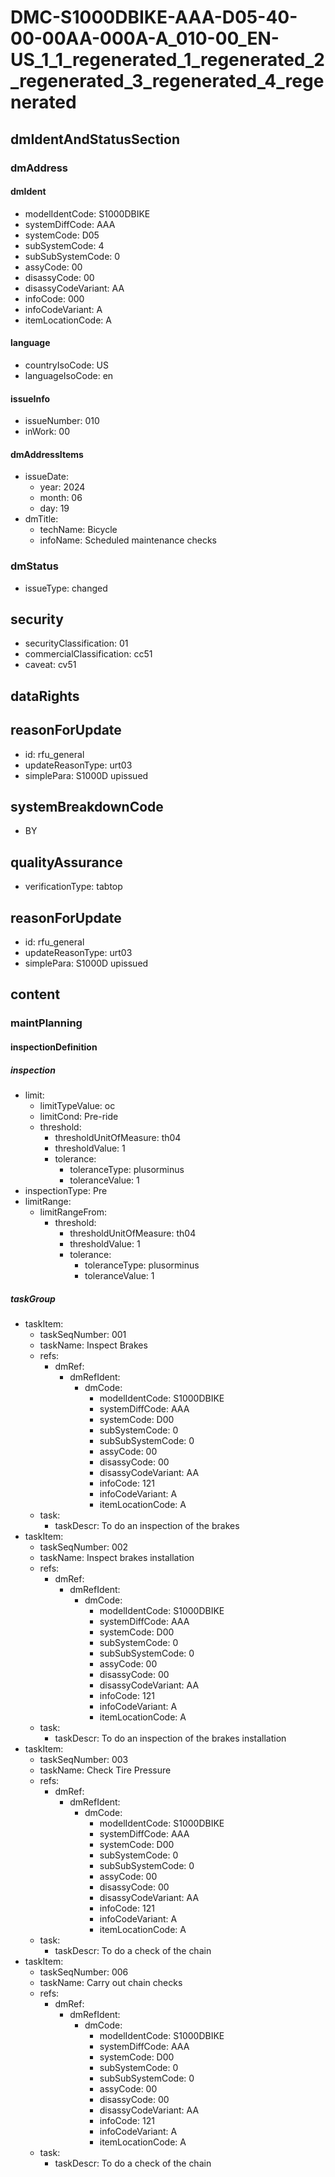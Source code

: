 # DMC-S1000DBIKE-AAA-D05-40-00-00AA-000A-A_010-00_EN-US_1_1_regenerated_1_regenerated_2_regenerated_3_regenerated_4_regenerated

## dmIdentAndStatusSection

### dmAddress

#### dmIdent

*   modelIdentCode: S1000DBIKE
*   systemDiffCode: AAA
*   systemCode: D05
*   subSystemCode: 4
*   subSubSystemCode: 0
*   assyCode: 00
*   disassyCode: 00
*   disassyCodeVariant: AA
*   infoCode: 000
*   infoCodeVariant: A
*   itemLocationCode: A

#### language

*   countryIsoCode: US
*   languageIsoCode: en

#### issueInfo

*   issueNumber: 010
*   inWork: 00

#### dmAddressItems

*   issueDate:
    *   year: 2024
    *   month: 06
    *   day: 19
*   dmTitle:
    *   techName: Bicycle
    *   infoName: Scheduled maintenance checks

### dmStatus

*   issueType: changed

## security

*   securityClassification: 01
*   commercialClassification: cc51
*   caveat: cv51

## dataRights

## reasonForUpdate

*   id: rfu_general
*   updateReasonType: urt03
*   simplePara: S1000D upissued

## systemBreakdownCode

*   BY

## qualityAssurance

*   verificationType: tabtop

## reasonForUpdate

*   id: rfu_general
*   updateReasonType: urt03
*   simplePara: S1000D upissued

## content

### maintPlanning

#### inspectionDefinition

##### inspection

*   limit:
    *   limitTypeValue: oc
    *   limitCond: Pre-ride
    *   threshold:
        *   thresholdUnitOfMeasure: th04
        *   thresholdValue: 1
        *   tolerance:
            *   toleranceType: plusorminus
            *   toleranceValue: 1
*   inspectionType: Pre
*   limitRange:
    *   limitRangeFrom:
        *   threshold:
            *   thresholdUnitOfMeasure: th04
            *   thresholdValue: 1
            *   tolerance:
                *   toleranceType: plusorminus
                *   toleranceValue: 1

##### taskGroup

*   taskItem:
    *   taskSeqNumber: 001
    *   taskName: Inspect Brakes
    *   refs:
        *   dmRef:
            *   dmRefIdent:
                *   dmCode:
                    *   modelIdentCode: S1000DBIKE
                    *   systemDiffCode: AAA
                    *   systemCode: D00
                    *   subSystemCode: 0
                    *   subSubSystemCode: 0
                    *   assyCode: 00
                    *   disassyCode: 00
                    *   disassyCodeVariant: AA
                    *   infoCode: 121
                    *   infoCodeVariant: A
                    *   itemLocationCode: A
    *   task:
        *   taskDescr: To do an inspection of the brakes
*   taskItem:
    *   taskSeqNumber: 002
    *   taskName: Inspect brakes installation
    *   refs:
        *   dmRef:
            *   dmRefIdent:
                *   dmCode:
                    *   modelIdentCode: S1000DBIKE
                    *   systemDiffCode: AAA
                    *   systemCode: D00
                    *   subSystemCode: 0
                    *   subSubSystemCode: 0
                    *   assyCode: 00
                    *   disassyCode: 00
                    *   disassyCodeVariant: AA
                    *   infoCode: 121
                    *   infoCodeVariant: A
                    *   itemLocationCode: A
    *   task:
        *   taskDescr: To do an inspection of the brakes installation
*   taskItem:
    *   taskSeqNumber: 003
    *   taskName: Check Tire Pressure
    *   refs:
        *   dmRef:
            *   dmRefIdent:
                *   dmCode:
                    *   modelIdentCode: S1000DBIKE
                    *   systemDiffCode: AAA
                    *   systemCode: D00
                    *   subSystemCode: 0
                    *   subSubSystemCode: 0
                    *   assyCode: 00
                    *   disassyCode: 00
                    *   disassyCodeVariant: AA
                    *   infoCode: 121
                    *   infoCodeVariant: A
                    *   itemLocationCode: A
    *   task:
        *   taskDescr: To do a check of the chain
*   taskItem:
    *   taskSeqNumber: 006
    *   taskName: Carry out chain checks
    *   refs:
        *   dmRef:
            *   dmRefIdent:
                *   dmCode:
                    *   modelIdentCode: S1000DBIKE
                    *   systemDiffCode: AAA
                    *   systemCode: D00
                    *   subSystemCode: 0
                    *   subSubSystemCode: 0
                    *   assyCode: 00
                    *   disassyCode: 00
                    *   disassyCodeVariant: AA
                    *   infoCode: 121
                    *   infoCodeVariant: A
                    *   itemLocationCode: A
    *   task:
        *   taskDescr: To do a check of the chain